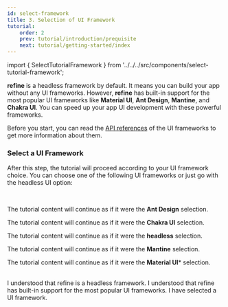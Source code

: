 ```yaml
---
id: select-framework
title: 3. Selection of UI Framework
tutorial:
    order: 2
    prev: tutorial/introduction/prequisite
    next: tutorial/getting-started/index
---
```


import { SelectTutorialFramework } from '../../../src/components/select-tutorial-framework';

**refine** is a headless framework by default. It means you can build your app without any UI frameworks. However, **refine** has built-in support for the most popular UI frameworks like **Material UI**, **Ant Design**, **Mantine**, and **Chakra UI**. You can speed up your app UI development with these powerful frameworks.

Before you start, you can read the [API references](/docs/api-reference/) of the UI frameworks to get more information about them.

<h3>Select a UI Framework</h3>

After this step, the tutorial will proceed according to your UI framework choice. You can choose one of the following UI frameworks or just go with the headless UI option:

<SelectTutorialFramework />

<br/>

<UIConditional is="antd">

The tutorial content will continue as if it were the **Ant Design** selection.

</UIConditional>

<UIConditional is="chakra-ui">

The tutorial content will continue as if it were the **Chakra UI** selection.

</UIConditional>

<UIConditional is="headless">

The tutorial content will continue as if it were the **headless** selection.

</UIConditional>

<UIConditional is="mantine">

The tutorial content will continue as if it were the **Mantine** selection.

</UIConditional>

<UIConditional is="mui">

The tutorial content will continue as if it were the **Material UI*** selection.

</UIConditional>

<br/>

<Checklist>

<ChecklistItem id="select-framework">
I understood that refine is a headless framework.
</ChecklistItem>
<ChecklistItem id="select-framework-2">
I understood that refine has built-in support for the most popular UI frameworks.
</ChecklistItem>
<ChecklistItem id="select-framework-3">
I have selected a UI framework.
</ChecklistItem>

</Checklist>
